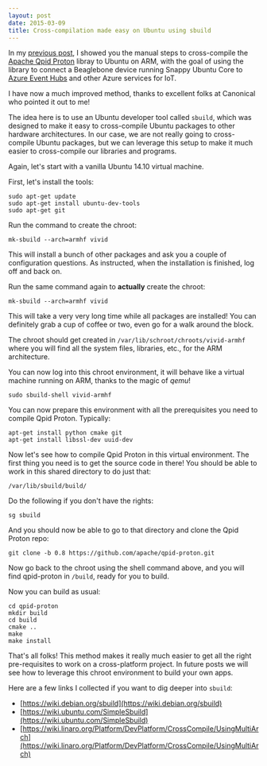 ```yaml
---
layout: post
date: 2015-03-09
title: Cross-compilation made easy on Ubuntu using sbuild
---
```


In my [previous post](/2015/03/06/cross-compiling-qpid-proton-on-ubuntu-arm.html), I showed you the manual steps to cross-compile the [Apache Qpid Proton](http://qpid.apache.org/proton/) libray to Ubuntu on ARM, with the goal of using the library to connect a Beaglebone device running Snappy Ubuntu Core to [Azure Event Hubs](http://azure.microsoft.com/en-us/services/event-hubs/) and other Azure services for IoT.

I have now a much improved method, thanks to excellent folks at Canonical who pointed it out to me!

The idea here is to use an Ubuntu developer tool called `sbuild`, which was designed to make it easy to cross-compile Ubuntu packages to other hardware architectures. In our case, we are not really going to cross-compile Ubuntu packages, but we can leverage this setup to make it much easier to cross-compile our libraries and programs.

Again, let's start with a vanilla Ubuntu 14.10 virtual machine.

First, let's install the tools:

~~~
sudo apt-get update
sudo apt-get install ubuntu-dev-tools
sudo apt-get git
~~~

Run the command to create the chroot:

~~~
mk-sbuild --arch=armhf vivid
~~~

This will install a bunch of other packages and ask you a couple of configuration questions. As instructed, when the installation is finished, log off and back on.

Run the same command again to **actually** create the chroot:

~~~
mk-sbuild --arch=armhf vivid
~~~

This will take a very very long time while all packages are installed! You can definitely grab a cup of coffee or two, even go for a walk around the block.

The chroot should get created in `/var/lib/schroot/chroots/vivid-armhf` where you will find all the system files, libraries, etc., for the ARM architecture.

You can now log into this chroot environment, it will behave like a virtual machine running on ARM, thanks to the magic of *qemu*!

~~~
sudo sbuild-shell vivid-armhf
~~~

You can now prepare this environment with all the prerequisites you need to compile Qpid Proton. Typically:

~~~
apt-get install python cmake git
apt-get install libssl-dev uuid-dev
~~~

Now let's see how to compile Qpid Proton in this virtual environment. The first thing you need is to get the source code in there! You should be able to work in this shared directory to do just that:

~~~
/var/lib/sbuild/build/
~~~

Do the following if you don't have the rights:

~~~
sg sbuild
~~~

And you should now be able to go to that directory and clone the Qpid Proton repo:

~~~
git clone -b 0.8 https://github.com/apache/qpid-proton.git
~~~

Now go back to the chroot using the shell command above, and you will find qpid-proton in `/build`, ready for you to build.

Now you can build as usual:

~~~
cd qpid-proton
mkdir build
cd build
cmake ..
make
make install
~~~

That's all folks! This method makes it really much easier to get all the right pre-requisites to work on a cross-platform project. In future posts we will see how to leverage this chroot environment to build your own apps.

Here are a few links I collected if you want to dig deeper into `sbuild`:

- [https://wiki.debian.org/sbuild](https://wiki.debian.org/sbuild)
- [https://wiki.ubuntu.com/SimpleSbuild](https://wiki.ubuntu.com/SimpleSbuild)
- [https://wiki.linaro.org/Platform/DevPlatform/CrossCompile/UsingMultiArch](https://wiki.linaro.org/Platform/DevPlatform/CrossCompile/UsingMultiArch)
